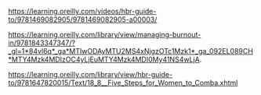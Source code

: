 
https://learning.oreilly.com/videos/hbr-guide-to/9781469082905/9781469082905-a00003/

https://learning.oreilly.com/library/view/managing-burnout-in/9781843347347/?_gl=1*84vl6q*_ga*MTIwODAyMTU2MS4xNjgzOTc1Mzk1*_ga_092EL089CH*MTY4Mzk4MDIzOC4yLjEuMTY4Mzk4MDI0My41NS4wLjA.

https://learning.oreilly.com/library/view/hbr-guide-to/9781647820015/Text/18_8__Five_Steps_for_Women_to_Comba.xhtml